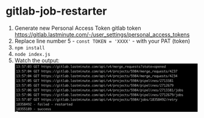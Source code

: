 # gitlab-job-restarter

1. Generate new Personal Access Token gitlab token  
https://gitlab.lastminute.com/-/user_settings/personal_access_tokens
2. Replace line number 5 - `const TOKEN = 'XXXX'` - with your PAT (token)
3. `npm install`
4. `node index.js`
5. Watch the output:
![output](https://github.com/mateusz-orawczak/gitlab-job-restarter/blob/main/output.png?raw=true)